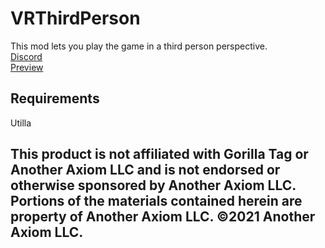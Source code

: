 # VRThirdPerson

This mod lets you play the game in a third person perspective.
<br>
[Discord](https://discord.com/invite/zVpbtgmehp) 
<br>
[Preview](https://www.youtube.com/@huskygt)


## Requirements
Utilla

## This product is not affiliated with Gorilla Tag or Another Axiom LLC and is not endorsed or otherwise sponsored by Another Axiom LLC. Portions of the materials contained herein are property of Another Axiom LLC. ©2021 Another Axiom LLC.
